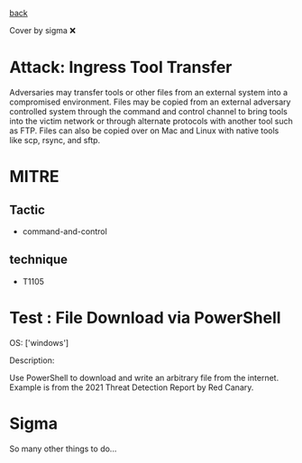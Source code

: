 [back](../index.md)

Cover by sigma :x: 

# Attack: Ingress Tool Transfer

 Adversaries may transfer tools or other files from an external system into a compromised environment. Files may be copied from an external adversary controlled system through the command and control channel to bring tools into the victim network or through alternate protocols with another tool such as FTP. Files can also be copied over on Mac and Linux with native tools like scp, rsync, and sftp.

# MITRE
## Tactic
  - command-and-control

## technique
  - T1105

# Test : File Download via PowerShell

OS: ['windows']

Description:

 Use PowerShell to download and write an arbitrary file from the internet. Example is from the 2021 Threat Detection Report by Red Canary.


# Sigma

 So many other things to do...
